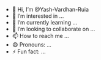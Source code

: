 - 👋 Hi, I’m @Yash-Vardhan-Ruia
- 👀 I’m interested in ...
- 🌱 I’m currently learning ...
- 💞️ I’m looking to collaborate on ...
- 📫 How to reach me ...
- 😄 Pronouns: ...
- ⚡ Fun fact: ...

<!---
Yash-Vardhan-Ruia/Yash-Vardhan-Ruia is a ✨ special ✨ repository because its `README.md` (this file) appears on your GitHub profile.
You can click the Preview link to take a look at your changes.
--->
